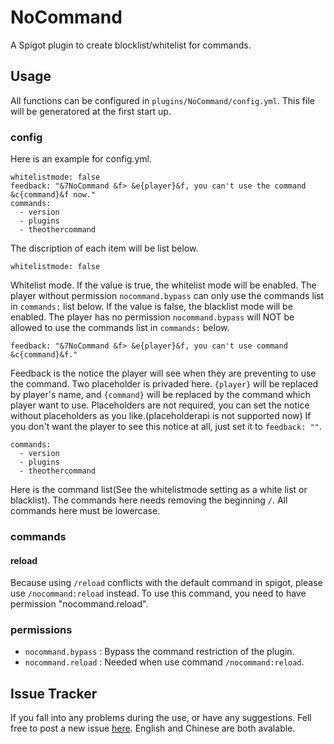 # NoCommand
A Spigot plugin to create blocklist/whitelist for commands.

## Usage
All functions can be configured in `plugins/NoCommand/config.yml`. This file will be generatored at the first start up.

### config
Here is an example for config.yml.
```
whitelistmode: false
feedback: "&7NoCommand &f> &e{player}&f, you can't use the command &c{command}&f now."
commands:
  - version
  - plugins
  - theothercommand
```
The discription of each item will be list below.


```
whitelistmode: false
```
Whitelist mode. If the value is true, the whitelist mode will be enabled. The player without permission `nocommand.bypass` can only use the commands list in `commands:` list below. If the value is false, the blacklist mode will be enabled. The player has no permission `nocommand.bypass` will NOT be allowed to use the commands list in `commands:` below.

```
feedback: "&7NoCommand &f> &e{player}&f, you can't use command &c{command}&f."
```
Feedback is the notice the player will see when they are preventing to use the command. Two placeholder is privaded here. `{player}` will be replaced by player's name, and `{command}` will be replaced by the command which player want to use. Placeholders are not required, you can set the notice without placeholders as you like.(placeholderapi is not supported now)
If you don't want the player to see this notice at all, just set it to `feedback: ""`.

```
commands:
  - version
  - plugins
  - theothercommand
```
Here is the command list(See the whitelistmode setting as a white list or blacklist). The commands here needs removing the beginning `/`. All commands here must be lowercase.

### commands

#### reload
Because using `/reload` conflicts with the default command in spigot, please use `/nocommand:reload` instead.
To use this command, you need to have permission "nocommand.reload".

### permissions
+ `nocommand.bypass` : Bypass the command restriction of the plugin.
+ `nocommand.reload` : Needed when use command `/nocommand:reload`.

## Issue Tracker
If you fall into any problems during the use, or have any suggestions. Fell free to post a new issue [here](https://github.com/Lori3f6/NoCommand/issues/new). English and Chinese are both avalable.